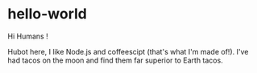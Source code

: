 # hello-world

Hi Humans !

Hubot here, I like Node.js and coffeescipt (that's what I'm made of!).
I've had tacos on the moon and find them far superior to Earth tacos.
